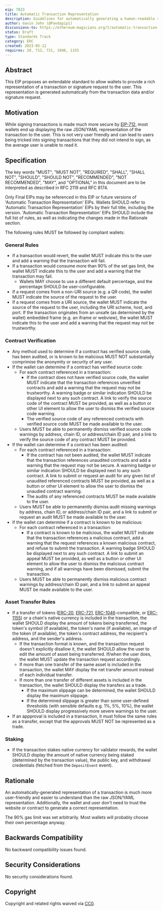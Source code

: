 ```yaml
---
eip: 7023
title: Automatic Transaction Representation
description: Guidelines for automatically generating a human-readable representation of a transaction and its corresponding EIP-712 signature.
author: Gavin John (@Pandapip1)
discussions-to: https://ethereum-magicians.org/t/automatic-transaction-representation/14256
status: Draft
type: Standards Track
category: ERC
created: 2023-05-12
requires: 20, 712, 721, 1046, 1155
---
```


## Abstract

This EIP proposes an extendable standard to allow wallets to provide a rich representation of a transaction or signature request to the user. This representation is generated automatically from the transaction data and/or signature request.

## Motivation

While signing transactions is made much more secure by [EIP-712](./eip-712.md), most wallets end up displaying the raw JSON/YAML representation of the transaction to the user. This is not very user friendly and can lead to users being tricked into signing transactions that they did not intend to sign, as the average user is unable to read it.

## Specification

The key words "MUST", "MUST NOT", "REQUIRED", "SHALL", "SHALL NOT", "SHOULD", "SHOULD NOT", "RECOMMENDED", "NOT RECOMMENDED", "MAY", and "OPTIONAL" in this document are to be interpreted as described in RFC 2119 and RFC 8174.

Only Final EIPs may be referenced in this EIP or future versions of 'Automatic Transaction Representation' EIPs. Wallets SHOULD refer to 'Automatic Transaction Representation' EIPs by their full title, including the version. 'Automatic Transaction Representation' EIPs SHOULD include the full list of rules, as well as indicating the changes made in the Rationale section.

The following rules MUST be followed by compliant wallets:

### General Rules

- If a transaction would revert, the wallet MUST indicate this to the user and add a warning that the transaction will fail.
- If a transaction would consume more than 90% of the set gas limit, the wallet MUST indicate this to the user and add a warning that the transaction may fail.
  - Wallets MAY choose to use a different default percentage, and the percentage SHOULD be user-configurable.
- If a request comes from a non-URI source (e.g. a QR code), the wallet MUST indicate the source of the request to the user.
- If a request comes from a URI source, the wallet MUST indicate the source of the request to the user, including the URI scheme, host, and port. If the transaction originates from an unsafe (as determined by the wallet) embedded frame (e.g. an iframe or webview), the wallet MUST indicate this to the user and add a warning that the request may not be trustworthy.

### Contract Verification

- Any method used to determine if a contract has verified source code, has been audited, or is known to be malicious MUST NOT substantially comprimise the anonymity or security of any user.
- If the wallet can determine if a contract has verified source code:
  - For each contract referenced in a transaction:
    - If the contract does not have verified source code, the wallet MUST indicate that the transaction references unverified contracts and add a warning that the request may not be trustworthy. A warning badge or similar indication SHOULD be displayed next to any such contract. A link to verify the source code of the contract MUST be provided, as well as a button or other UI element to allow the user to dismiss the verified source code warning.
    - The verified source code of any referenced contracts with verified source code MUST be made available to the user.
  - Users MUST be able to permanently dismiss verified source code warnings by address, chain ID, or address/chain ID pair, and a link to verify the source code of any contract MUST be provided.
- If the wallet can determine if a contract has been audited:
  - For each contract referenced in a transaction:
    - If the contract has not been audited, the wallet MUST indicate that the transaction references unaudited contracts and add a warning that the request may not be secure. A warning badge or similar indication SHOULD be displayed next to any such contract. A link to submit or request an audit for any given list of unaudited referenced contracts MUST be provided, as well as a button or other UI element to allow the user to dismiss the unaudied contract warning.
    - The audits of any referenced contracts MUST be made available to the user.
  - Users MUST be able to permanently dismiss audit missing warnings by address, chain ID, or address/chain ID pair, and a link to submit or request an audit MUST be made available to the user.
- If the wallet can determine if a contract is known to be malicious:
  - For each contract referenced in a transaction:
    - If a contract is known to be malicious, the wallet MUST indicate that the transaction references a malicious contract, add a warning that the request references a known malicious contract, and refuse to submit the transaction. A warning badge SHOULD be displayed next to any such contract. A link to submit an appeal MUST be provided, as well as a button or other UI element to allow the user to dismiss the malicious contract warning, and if all warnings have been dismissed, submit the transaction.
  - Users MUST be able to permanently dismiss malicious contract warnings by address/chain ID pair, and a link to submit an appeal MUST be made available to the user.

### Asset Transfer Rules

- If a transfer of tokens ([ERC-20](./eip-20.md), [ERC-721](./eip-721.md), [ERC-1046](./eip-1046.md)-compatible, or [ERC-1155](./eip-1155.md)) or a chain's native currency is included in the transaction, the wallet SHOULD display the amount of tokens being transferred, the token's symbol (if available), the token's name (if available), an image of the token (if available), the token's contract address, the recipient's address, and the sender's address.
  - If the transaction format is known, and the transaction request doesn't explicitly disallow it, the wallet SHOULD allow the user to edit the amount of asset being transferred. If/when the user does, the wallet MUST update the transaction request accordingly.
  - If more than one transfer of the same asset is included in the transaction, the wallet MAY display the net transfer amount instead of each individual transfer.
  - If more than one transfer of different assets is included in the transaction, the wallet SHOULD display the transfers as a trade.
    - If the maximum slippage can be determined, the wallet SHOULD display the maximum slippage.
    - If the determined slippage is greater than some user-defined thresholds (with sensible defaults e.g. 1%, 5%, 10%), the wallet SHOULD display progressively more severe warnings to the user.
- If an appproval is included in a transaction, it must follow the same rules as a transfer, except that the approvals MUST NOT be represented as a trade.

### Staking

- If the transaction stakes native currency for validator rewards, the wallet SHOULD display the amount of native currency being staked (determined by the transaction value), the public key, and withdrawal credentials (fetched from the `DepositEvent` event).

## Rationale

An automatically-generated representation of a transaction is much more user-friendly and easier to understand than the raw JSON/YAML representation. Additionally, the wallet and user don't need to trust the website or contract to generate a correct representation.

The 90% gas limit was set arbitrarily. Most wallets will probably choose their own percentage anyway.

## Backwards Compatibility

No backward compatibility issues found.

## Security Considerations

No security considerations found.

## Copyright

Copyright and related rights waived via [CC0](../LICENSE.md).
